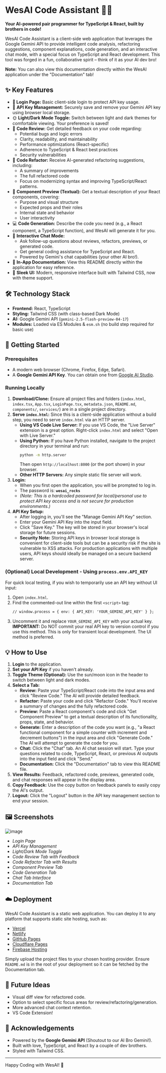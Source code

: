 
# WesAI Code Assistant 🤖✨

**Your AI-powered pair programmer for TypeScript & React, built by brothers in code!**

WesAI Code Assistant is a client-side web application that leverages the Google Gemini API to provide intelligent code analysis, refactoring suggestions, component explanations, code generation, and an interactive chat mode, with a special focus on TypeScript and React development. This tool was forged in a fun, collaborative spirit – think of it as your AI dev bro!

**Note:** You can also view this documentation directly within the WesAI application under the "Documentation" tab!

## ✨ Key Features

*   **🔐 Login Page:** Basic client-side login to protect API key usage.
*   🔑 **API Key Management:** Securely save and remove your Gemini API key using browser local storage.
*   🌞 **Light/Dark Mode Toggle:** Switch between light and dark themes for comfortable viewing. Your preference is saved!
*   🧐 **Code Review:** Get detailed feedback on your code regarding:
    *   Potential bugs and logic errors
    *   Clarity, readability, and maintainability
    *   Performance optimizations (React-specific)
    *   Adherence to TypeScript & React best practices
    *   Security vulnerabilities
*   💅 **Code Refactor:** Receive AI-generated refactoring suggestions, including:
    *   A summary of improvements
    *   The full refactored code
    *   Focus on modernizing syntax and improving TypeScript/React patterns.
*   📄 **Component Preview (Textual):** Get a textual description of your React components, covering:
    *   Purpose and visual structure
    *   Expected props and their roles
    *   Internal state and behavior
    *   User interactivity
*   💻 **Code Generation:** Describe the code you need (e.g., a React component, a TypeScript function), and WesAI will generate it for you.
*   💬 **Interactive Chat Mode:**
    *   Ask follow-up questions about reviews, refactors, previews, or generated code.
    *   Get general coding assistance for TypeScript and React.
    *   Powered by Gemini's chat capabilities (your other AI bro!).
*   📖 **In-App Documentation:** View this README directly within the application for easy reference.
*   💅 **Sleek UI:** Modern, responsive interface built with Tailwind CSS, now with theme support.

## 🛠️ Technology Stack

*   **Frontend:** React, TypeScript
*   **Styling:** Tailwind CSS (with class-based Dark Mode)
*   **AI:** Google Gemini API (`gemini-2.5-flash-preview-04-17`)
*   **Modules:** Loaded via ES Modules & `esm.sh` (no build step required for basic use)

## 🚀 Getting Started

### Prerequisites

*   A modern web browser (Chrome, Firefox, Edge, Safari).
*   A **Google Gemini API Key**. You can obtain one from [Google AI Studio](https://aistudio.google.com/app/apikey).

### Running Locally

1.  **Download/Clone:** Ensure all project files and folders (`index.html`, `index.tsx`, `App.tsx`, `LoginPage.tsx`, `metadata.json`, `README.md`, `components/`, `services/`) are in a single project directory.
2.  **Serve `index.html`:** Since this is a client-side application without a build step, you need to serve `index.html` via an HTTP server.
    *   **Using VS Code Live Server:** If you use VS Code, the "Live Server" extension is a great option. Right-click `index.html` and select "Open with Live Server."
    *   **Using Python:** If you have Python installed, navigate to the project directory in your terminal and run:
        ```bash
        python -m http.server
        ```
        Then open `http://localhost:8000` (or the port shown) in your browser.
    *   **Other HTTP Servers:** Any simple static file server will work.
3.  **Login:**
    *   When you first open the application, you will be prompted to log in.
    *   The password is: **`wesai_rocks`**
    *   *(Note: This is a hardcoded password for local/personal use to protect API key access and is not secure for production environments.)*
4.  **API Key Setup:**
    *   After logging in, you'll see the "Manage Gemini API Key" section.
    *   Enter your Gemini API Key into the input field.
    *   Click "Save Key." The key will be stored in your browser's local storage for future sessions.
    *   **Security Note:** Storing API keys in browser local storage is convenient for client-side tools but can be a security risk if the site is vulnerable to XSS attacks. For production applications with multiple users, API keys should ideally be managed on a secure backend server.

### (Optional) Local Development - Using `process.env.API_KEY`

For quick local testing, if you wish to temporarily use an API key without UI input:
1.  Open `index.html`.
2.  Find the commented-out line within the first `<script>` tag:
    ```html
    // window.process = { env: { API_KEY: 'YOUR_GEMINI_API_KEY' } };
    ```
3.  Uncomment it and replace `YOUR_GEMINI_API_KEY` with your actual key.
**IMPORTANT:** Do NOT commit your real API key to version control if you use this method. This is only for transient local development. The UI method is preferred.

## 💡 How to Use

1.  **Login** to the application.
2.  **Set your API Key** if you haven't already.
3.  **Toggle Theme (Optional):** Use the sun/moon icon in the header to switch between light and dark modes.
4.  **Select a Tab:**
    *   **Review:** Paste your TypeScript/React code into the input area and click "Review Code." The AI will provide detailed feedback.
    *   **Refactor:** Paste your code and click "Refactor Code." You'll receive a summary of changes and the fully refactored code.
    *   **Preview:** Paste a React component's code and click "Get Component Preview" to get a textual description of its functionality, props, state, and behavior.
    *   **Generate:** Enter a description of the code you want (e.g., "a React functional component for a simple counter with increment and decrement buttons") in the input area and click "Generate Code." The AI will attempt to generate the code for you.
    *   **Chat:** Click the "Chat" tab. An AI chat session will start. Type your questions related to code, TypeScript, React, or previous AI outputs into the input field and click "Send."
    *   **Documentation:** Click the "Documentation" tab to view this README file.
5.  **View Results:** Feedback, refactored code, previews, generated code, and chat responses will appear in the display area.
6.  **Copy Feedback:** Use the copy button on feedback panels to easily copy the AI's output.
7.  **Logout:** Click the "Logout" button in the API key management section to end your session.

## 🖼️ Screenshots

![image](https://github.com/user-attachments/assets/0c148262-e41c-4655-aaf1-5c044b2d0493)


*   *Login Page*
*   *API Key Management*
*   *Light/Dark Mode Toggle*
*   *Code Review Tab with Feedback*
*   *Code Refactor Tab with Results*
*   *Component Preview Tab*
*   *Code Generation Tab*
*   *Chat Tab Interface*
*   *Documentation Tab*

## ☁️ Deployment

WesAI Code Assistant is a static web application. You can deploy it to any platform that supports static site hosting, such as:

*   [Vercel](https://vercel.com/)
*   [Netlify](https://www.netlify.com/)
*   [GitHub Pages](https://pages.github.com/)
*   [Cloudflare Pages](https://pages.cloudflare.com/)
*   [Firebase Hosting](https://firebase.google.com/docs/hosting)

Simply upload the project files to your chosen hosting provider. Ensure `README.md` is in the root of your deployment so it can be fetched by the Documentation tab.

## 🔮 Future Ideas

*   Visual diff view for refactored code.
*   Option to select specific focus areas for review/refactoring/generation.
*   More advanced chat context retention.
*   VS Code Extension!

## 🙏 Acknowledgements

*   Powered by the **Google Gemini API** (Shoutout to our AI Bro Gemini!).
*   Built with love, TypeScript, and React by a couple of dev brothers.
*   Styled with Tailwind CSS.

---

Happy Coding with WesAI! 🚀

